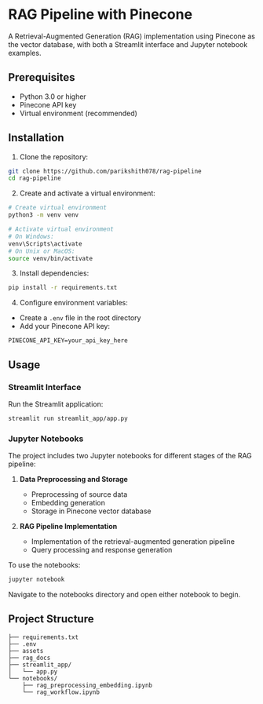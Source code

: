 # RAG Pipeline with Pinecone

A Retrieval-Augmented Generation (RAG) implementation using Pinecone as the vector database, with both a Streamlit interface and Jupyter notebook examples.

## Prerequisites

- Python 3.0 or higher
- Pinecone API key
- Virtual environment (recommended)

## Installation

1. Clone the repository:
```bash
git clone https://github.com/parikshith078/rag-pipeline 
cd rag-pipeline
```

2. Create and activate a virtual environment:
```bash
# Create virtual environment
python3 -m venv venv

# Activate virtual environment
# On Windows:
venv\Scripts\activate
# On Unix or MacOS:
source venv/bin/activate
```

3. Install dependencies:
```bash
pip install -r requirements.txt
```

4. Configure environment variables:
- Create a `.env` file in the root directory
- Add your Pinecone API key:
```
PINECONE_API_KEY=your_api_key_here
```

## Usage

### Streamlit Interface

Run the Streamlit application:
```bash
streamlit run streamlit_app/app.py
```

### Jupyter Notebooks

The project includes two Jupyter notebooks for different stages of the RAG pipeline:

1. **Data Preprocessing and Storage**
   - Preprocessing of source data
   - Embedding generation
   - Storage in Pinecone vector database

2. **RAG Pipeline Implementation**
   - Implementation of the retrieval-augmented generation pipeline
   - Query processing and response generation

To use the notebooks:
```bash
jupyter notebook
```

Navigate to the notebooks directory and open either notebook to begin.

## Project Structure
```
├── requirements.txt
├── .env
├── assets
├── rag_docs
├── streamlit_app/
│   └── app.py
└── notebooks/
    ├── rag_preprocessing_embedding.ipynb
    └── rag_workflow.ipynb
```

